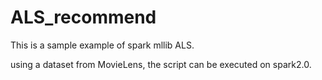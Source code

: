 # ALS_recommend
This is a sample example of spark mllib ALS.

using a dataset from MovieLens, the script can be executed on spark2.0.
